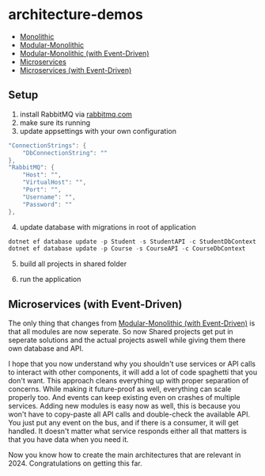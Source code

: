 # architecture-demos
- [Monolithic](https://github.com/esosa-enakoya-code/architecture-demos/tree/Monolithic)
- [Modular-Monolithic](https://github.com/esosa-enakoya-code/architecture-demos/tree/Modular-Monolithic)
- [Modular-Monolithic (with Event-Driven)](https://github.com/esosa-enakoya-code/architecture-demos/tree/Modular-Monolithic-Event-Driven)
- [Microservices](https://github.com/esosa-enakoya-code/architecture-demos/tree/Microservices)
- [Microservices (with Event-Driven)](https://github.com/esosa-enakoya-code/architecture-demos/tree/Microservices-Event-Driven)

## Setup
1. install RabbitMQ via [rabbitmq.com](https://www.rabbitmq.com/docs/download)
2. make sure its running
3. update appsettings with your own configuration
```c#
"ConnectionStrings": {
    "DbConnectionString": ""
},
"RabbitMQ": {
    "Host": "",
    "VirtualHost": "",
    "Port": "",
    "Username": "",
    "Password": ""
},
```
4. update database with migrations in root of application
```powershell
dotnet ef database update -p Student -s StudentAPI -c StudentDbContext
dotnet ef database update -p Course -s CourseAPI -c CourseDbContext
```
5. build all projects in shared folder

6. run the application

## Microservices (with Event-Driven)
The only thing that changes from [Modular-Monolithic (with Event-Driven)](https://github.com/esosa-enakoya-code/architecture-demos/tree/Modular-Monolithic-Event-Driven) is that all modules are now seperate. So now Shared projects get put in seperate solutions and the actual projects aswell while giving them there own database and API.

I hope that you now understand why you shouldn't use services or API calls to interact with other components, it will add a lot of code spaghetti that you don't want. This approach cleans everything up with proper separation of concerns. While making it future-proof as well, everything can scale properly too. And events can keep existing even on crashes of multiple services. Adding new modules is easy now as well, this is because you won't have to copy-paste all API calls and double-check the available API. You just put any event on the bus, and if there is a consumer, it will get handled. It doesn't matter what service responds either all that matters is that you have data when you need it.

Now you know how to create the main architectures that are relevant in 2024. Congratulations on getting this far.
